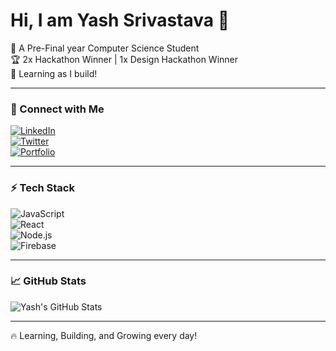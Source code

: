 # Hi, I am Yash Srivastava 👋  

🏫 A Pre-Final year Computer Science Student  
🏆 2x Hackathon Winner | 1x Design Hackathon Winner  
🔧 Learning as I build!  

---
### 🚀 Connect with Me  
[![LinkedIn](https://img.shields.io/badge/LinkedIn-0077B5?style=for-the-badge&logo=linkedin&logoColor=white)](your-linkedin-url)  
[![Twitter](https://img.shields.io/badge/Twitter-1DA1F2?style=for-the-badge&logo=twitter&logoColor=white)](your-twitter-url)  
[![Portfolio](https://img.shields.io/badge/Portfolio-000000?style=for-the-badge&logo=github&logoColor=white)](your-portfolio-url)  

---
### ⚡ Tech Stack  
![JavaScript](https://img.shields.io/badge/JavaScript-F7DF1E?style=for-the-badge&logo=javascript&logoColor=black)  
![React](https://img.shields.io/badge/React-61DAFB?style=for-the-badge&logo=react&logoColor=black)  
![Node.js](https://img.shields.io/badge/Node.js-339933?style=for-the-badge&logo=nodedotjs&logoColor=white)  
![Firebase](https://img.shields.io/badge/Firebase-FFCA28?style=for-the-badge&logo=firebase&logoColor=black)  

---
### 📈 GitHub Stats  
![Yash's GitHub Stats](https://github-readme-stats.vercel.app/api?username=your-github-username&show_icons=true&theme=radical)  

---
🔥 Learning, Building, and Growing every day!  
